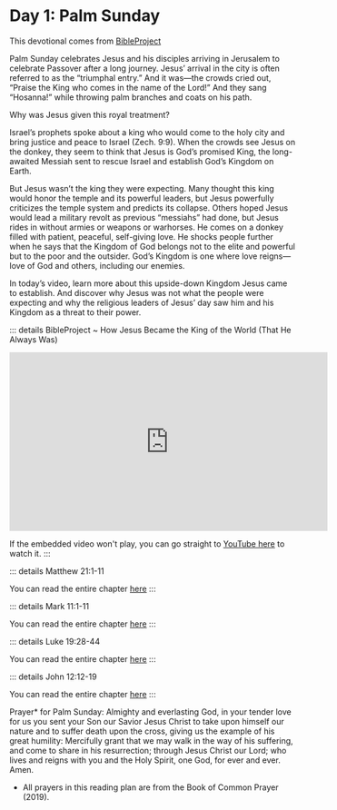 # Day 1: Palm Sunday

This devotional comes from [BibleProject](/bible/bibleproject)

Palm Sunday celebrates Jesus and his disciples arriving in Jerusalem to celebrate Passover after a long journey. Jesus’ arrival in the city is often referred to as the “triumphal entry.” And it was—the crowds cried out, “Praise the King who comes in the name of the Lord!” And they sang “Hosanna!” while throwing palm branches and coats on his path.

Why was Jesus given this royal treatment?

Israel’s prophets spoke about a king who would come to the holy city and bring justice and peace to Israel (Zech. 9:9). When the crowds see Jesus on the donkey, they seem to think that Jesus is God’s promised King, the long-awaited Messiah sent to rescue Israel and establish God’s Kingdom on Earth.

But Jesus wasn’t the king they were expecting. Many thought this king would honor the temple and its powerful leaders, but Jesus powerfully criticizes the temple system and predicts its collapse. Others hoped Jesus would lead a military revolt as previous “messiahs” had done, but Jesus rides in without armies or weapons or warhorses. He comes on a donkey filled with patient, peaceful, self-giving love. He shocks people further when he says that the Kingdom of God belongs not to the elite and powerful but to the poor and the outsider. God’s Kingdom is one where love reigns—love of God and others, including our enemies.

In today’s video, learn more about this upside-down Kingdom Jesus came to establish. And discover why Jesus was not what the people were expecting and why the religious leaders of Jesus’ day saw him and his Kingdom as a threat to their power.

::: details BibleProject ~ How Jesus Became the King of the World (That He Always Was)
<iframe width="560" height="315" src="https://www.youtube.com/embed/xmFPS0f-kzs" title="YouTube video player" frameborder="0" allow="accelerometer; autoplay; clipboard-write; encrypted-media; gyroscope; picture-in-picture; web-share" referrerpolicy="strict-origin-when-cross-origin" allowfullscreen></iframe>

If the embedded video won't play, you can go straight to [YouTube here](https://youtu.be/xmFPS0f-kzs) to watch it.
:::

::: details Matthew 21:1-11
<!--@include: @/bible/translations/bsb/40_mat/verses/021.md{1,11}-->

You can read the entire chapter [here](/bible/translations/bsb/40_mat/021)
:::

::: details Mark 11:1-11
<!--@include: @/bible/translations/bsb/41_mrk/verses/011.md{1,11}-->

You can read the entire chapter [here](/bible/translations/bsb/41_mrk/011)
:::

::: details Luke 19:28-44
<!--@include: @/bible/translations/bsb/42_luk/verses/019.md{28,44}-->

You can read the entire chapter [here](/bible/translations/bsb/42_luk/019)
:::

::: details John 12:12-19
<!--@include: @/bible/translations/bsb/43_jhn/verses/012.md{12,19}-->

You can read the entire chapter [here](/bible/translations/bsb/43_jhn/012)
:::

Prayer* for Palm Sunday: Almighty and everlasting God, in your tender love for us you sent your Son our Savior Jesus Christ to take upon himself our nature and to suffer death upon the cross, giving us the example of his great humility: Mercifully grant that we may walk in the way of his suffering, and come to share in his resurrection; through Jesus Christ our Lord; who lives and reigns with you and the Holy Spirit, one God, for ever and ever. Amen.

* All prayers in this reading plan are from the Book of Common Prayer (2019).